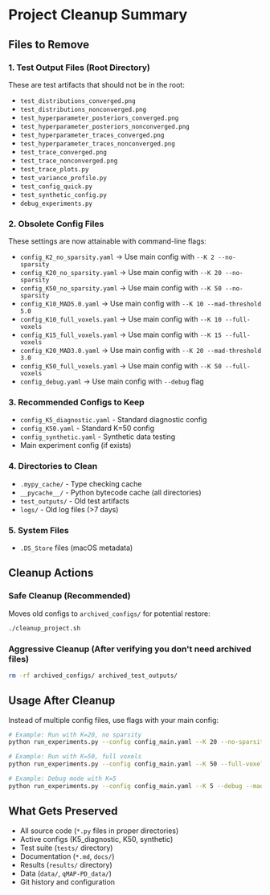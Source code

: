 # Project Cleanup Summary

## Files to Remove

### 1. Test Output Files (Root Directory)
These are test artifacts that should not be in the root:
- `test_distributions_converged.png`
- `test_distributions_nonconverged.png`
- `test_hyperparameter_posteriors_converged.png`
- `test_hyperparameter_posteriors_nonconverged.png`
- `test_hyperparameter_traces_converged.png`
- `test_hyperparameter_traces_nonconverged.png`
- `test_trace_converged.png`
- `test_trace_nonconverged.png`
- `test_trace_plots.py`
- `test_variance_profile.py`
- `test_config_quick.py`
- `test_synthetic_config.py`
- `debug_experiments.py`

### 2. Obsolete Config Files
These settings are now attainable with command-line flags:
- `config_K2_no_sparsity.yaml` → Use main config with `--K 2 --no-sparsity`
- `config_K20_no_sparsity.yaml` → Use main config with `--K 20 --no-sparsity`
- `config_K50_no_sparsity.yaml` → Use main config with `--K 50 --no-sparsity`
- `config_K10_MAD5.0.yaml` → Use main config with `--K 10 --mad-threshold 5.0`
- `config_K10_full_voxels.yaml` → Use main config with `--K 10 --full-voxels`
- `config_K15_full_voxels.yaml` → Use main config with `--K 15 --full-voxels`
- `config_K20_MAD3.0.yaml` → Use main config with `--K 20 --mad-threshold 3.0`
- `config_K50_full_voxels.yaml` → Use main config with `--K 50 --full-voxels`
- `config_debug.yaml` → Use main config with `--debug` flag

### 3. Recommended Configs to Keep
- `config_K5_diagnostic.yaml` - Standard diagnostic config
- `config_K50.yaml` - Standard K=50 config
- `config_synthetic.yaml` - Synthetic data testing
- Main experiment config (if exists)

### 4. Directories to Clean
- `.mypy_cache/` - Type checking cache
- `__pycache__/` - Python bytecode cache (all directories)
- `test_outputs/` - Old test artifacts
- `logs/` - Old log files (>7 days)

### 5. System Files
- `.DS_Store` files (macOS metadata)

## Cleanup Actions

### Safe Cleanup (Recommended)
Moves old configs to `archived_configs/` for potential restore:
```bash
./cleanup_project.sh
```

### Aggressive Cleanup (After verifying you don't need archived files)
```bash
rm -rf archived_configs/ archived_test_outputs/
```

## Usage After Cleanup

Instead of multiple config files, use flags with your main config:

```bash
# Example: Run with K=20, no sparsity
python run_experiments.py --config config_main.yaml --K 20 --no-sparsity

# Example: Run with K=50, full voxels
python run_experiments.py --config config_main.yaml --K 50 --full-voxels

# Example: Debug mode with K=5
python run_experiments.py --config config_main.yaml --K 5 --debug --mad-threshold 5.0
```

## What Gets Preserved

- All source code (`*.py` files in proper directories)
- Active configs (K5_diagnostic, K50, synthetic)
- Test suite (`tests/` directory)
- Documentation (`*.md`, `docs/`)
- Results (`results/` directory)
- Data (`data/`, `qMAP-PD_data/`)
- Git history and configuration
